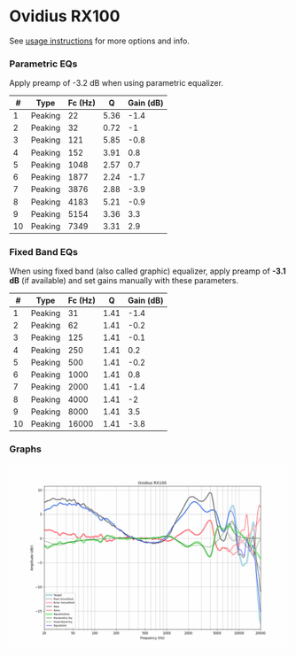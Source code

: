 # Ovidius RX100
See [usage instructions](https://github.com/jaakkopasanen/AutoEq#usage) for more options and info.

### Parametric EQs
Apply preamp of -3.2 dB when using parametric equalizer.

|   # | Type    |   Fc (Hz) |    Q |   Gain (dB) |
|-----|---------|-----------|------|-------------|
|   1 | Peaking |        22 | 5.36 |        -1.4 |
|   2 | Peaking |        32 | 0.72 |        -1   |
|   3 | Peaking |       121 | 5.85 |        -0.8 |
|   4 | Peaking |       152 | 3.91 |         0.8 |
|   5 | Peaking |      1048 | 2.57 |         0.7 |
|   6 | Peaking |      1877 | 2.24 |        -1.7 |
|   7 | Peaking |      3876 | 2.88 |        -3.9 |
|   8 | Peaking |      4183 | 5.21 |        -0.9 |
|   9 | Peaking |      5154 | 3.36 |         3.3 |
|  10 | Peaking |      7349 | 3.31 |         2.9 |

### Fixed Band EQs
When using fixed band (also called graphic) equalizer, apply preamp of **-3.1 dB** (if available) and set gains manually with these parameters.

|   # | Type    |   Fc (Hz) |    Q |   Gain (dB) |
|-----|---------|-----------|------|-------------|
|   1 | Peaking |        31 | 1.41 |        -1.4 |
|   2 | Peaking |        62 | 1.41 |        -0.2 |
|   3 | Peaking |       125 | 1.41 |        -0.1 |
|   4 | Peaking |       250 | 1.41 |         0.2 |
|   5 | Peaking |       500 | 1.41 |        -0.2 |
|   6 | Peaking |      1000 | 1.41 |         0.8 |
|   7 | Peaking |      2000 | 1.41 |        -1.4 |
|   8 | Peaking |      4000 | 1.41 |        -2   |
|   9 | Peaking |      8000 | 1.41 |         3.5 |
|  10 | Peaking |     16000 | 1.41 |        -3.8 |

### Graphs
![](./Ovidius%20RX100.png)
